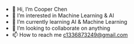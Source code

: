 - 👋 Hi, I’m Cooper Chen
- 👀 I’m interested in Machine Learning & AI
- 🌱 I’m currently learning AI & Machine Learning 
- 💞️ I’m looking to collaborate on anything
- 📫 How to reach me 
c1336873249@gmail.com

<!---
coppergold2/coppergold2 is a ✨ special ✨ repository because its `README.md` (this file) appears on your GitHub profile.
You can click the Preview link to take a look at your changes.
--->
